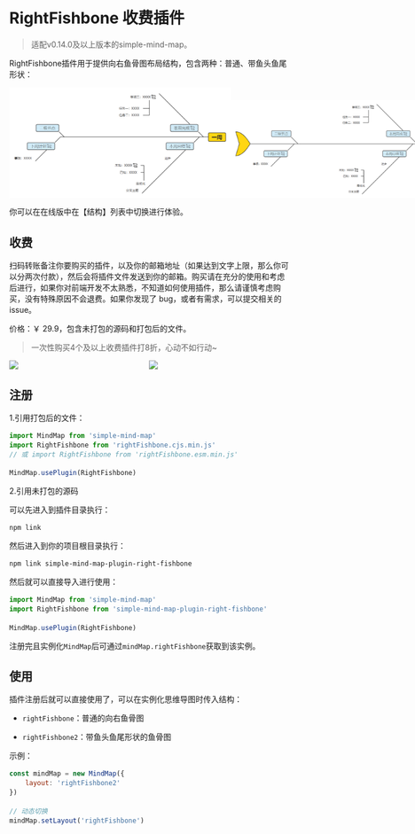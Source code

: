 # RightFishbone 收费插件

> 适配v0.14.0及以上版本的simple-mind-map。

RightFishbone插件用于提供向右鱼骨图布局结构，包含两种：普通、带鱼头鱼尾形状：

<p style="display:flex;align-items: flex-end;">

<img src="../assets/img/向右鱼骨图.png" style="width: 400px" />

<img src="../assets/img/向右鱼骨图2.png" style="width: 400px" />

</p>

你可以在在线版中在【结构】列表中切换进行体验。

## 收费

扫码转账备注你要购买的插件，以及你的邮箱地址（如果达到文字上限，那么你可以分两次付款），然后会将插件文件发送到你的邮箱。购买请在充分的使用和考虑后进行，如果你对前端开发不太熟悉，不知道如何使用插件，那么请谨慎考虑购买，没有特殊原因不会退费。如果你发现了 bug，或者有需求，可以提交相关的 issue。

价格：￥ 29.9，包含未打包的源码和打包后的文件。

> 一次性购买4个及以上收费插件打8折，心动不如行动~

<p style="display:flex;align-items: flex-end;">

<img src="../assets/img/alipay.jpg" style="width: 300px" />
<img src="../assets/img/wechat.jpg" style="width: 300px" />

</p>

## 注册

1.引用打包后的文件：

```js
import MindMap from 'simple-mind-map'
import RightFishbone from 'rightFishbone.cjs.min.js'
// 或 import RightFishbone from 'rightFishbone.esm.min.js'

MindMap.usePlugin(RightFishbone)
```

2.引用未打包的源码

可以先进入到插件目录执行：

```bash
npm link
```

然后进入到你的项目根目录执行：

```bash
npm link simple-mind-map-plugin-right-fishbone
```

然后就可以直接导入进行使用：

```js
import MindMap from 'simple-mind-map'
import RightFishbone from 'simple-mind-map-plugin-right-fishbone'

MindMap.usePlugin(RightFishbone)
```

注册完且实例化`MindMap`后可通过`mindMap.rightFishbone`获取到该实例。

## 使用

插件注册后就可以直接使用了，可以在实例化思维导图时传入结构：

- `rightFishbone`：普通的向右鱼骨图

- `rightFishbone2`：带鱼头鱼尾形状的鱼骨图

示例：

```js
const mindMap = new MindMap({
    layout: 'rightFishbone2'
})

// 动态切换
mindMap.setLayout('rightFishbone')
```